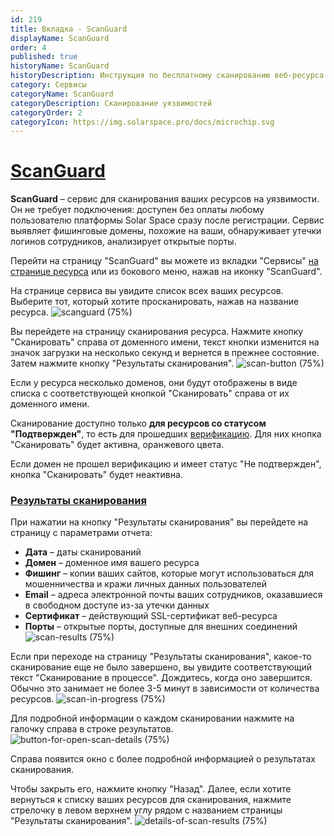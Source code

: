 ```yaml
---
id: 219
title: Вкладка - ScanGuard
displayName: ScanGuard
order: 4
published: true
historyName: ScanGuard
historyDescription: Инструкция по бесплатному сканированию веб-ресурса для выявления фишинговых доменов, открытых портов и утечек логинов
category: Сервисы
categoryName: ScanGuard
categoryDescription: Сканирование уязвимостей
categoryOrder: 2
categoryIcon: https://img.solarspace.pro/docs/microchip.svg
---
```


# [ScanGuard](scanguard)

**ScanGuard** – сервис для сканирования ваших ресурсов на уязвимости. Он не требует подключения: доступен без оплаты любому пользователю платформы Solar Space сразу после регистрации. Сервис выявляет фишинговые домены, похожие на ваши, обнаруживает утечки логинов сотрудников, анализирует открытые порты.  

Перейти на страницу "ScanGuard" вы можете из вкладки "Сервисы" [на странице ресурса]([248]) или из бокового меню, нажав на иконку "ScanGuard".  

На странице сервиса вы увидите список всех ваших ресурсов. Выберите тот, который хотите просканировать, нажав на название ресурса.
![scanguard (75%)](https://img.solarspace.pro/docs/field-scanguard.jpg "ScanGuard")

Вы перейдете на страницу сканирования ресурса. Нажмите кнопку "Сканировать" справа от доменного имени, текст кнопки изменится на значок загрузки на несколько секунд и вернется в прежнее состояние. Затем нажмите кнопку "Результаты сканирования".
![scan-button (75%)](https://img.solarspace.pro/docs/field2-button-scanguard.jpg "кнопка Сканировать")

Если у ресурса несколько доменов, они будут отображены в виде списка с соответствующей кнопкой "Сканировать" справа от их доменного имени.

Сканирование доступно только **для ресурсов со статусом "Подтвержден"**, то есть для прошедших [верификацию]([206]). Для них кнопка "Сканировать" будет активна, оранжевого цвета.

Если домен не прошел верификацию и имеет статус "Не подтвержден", кнопка "Сканировать" будет неактивна.

### [Результаты сканирования](scan-results)

При нажатии на кнопку "Результаты сканирования" вы перейдете на страницу с параметрами отчета:
- **Дата** – даты сканирований <br/>  
- **Домен** – доменное имя вашего ресурса <br/>  
- **Фишинг** – копии ваших сайтов, которые могут использоваться для мошенничества и кражи личных данных пользователей <br/>  
- **Email** –  адреса электронной почты ваших сотрудников, оказавшиеся в свободном доступе из-за утечки данных <br/>  
- **Сертификат** – действующий SSL-сертификат веб-ресурса <br/>  
- **Порты** – открытые порты, доступные для внешних соединений  
![scan-results (75%)](https://img.solarspace.pro/docs/scan-results-scanguard.jpg "результаты сканирования")

Если при переходе на страницу "Результаты сканирования", какое-то сканирование еще не было завершено, вы увидите соответствующий текст "Сканирование в процессе". Дождитесь, когда оно завершится. Обычно это занимает не более 3-5 минут в зависимости от количества ресурсов.
![scan-in-progress (75%)](https://img.solarspace.pro/docs/scan-in-process-scanguard.jpg "Сканирование в процессе")

Для подробной информации о каждом сканировании нажмите на галочку справа в строке результатов.
![button-for-open-scan-details (75%)](https://img.solarspace.pro/docs/button-for-open-details-scan-scanguard.jpg "Подробная информация о результате сканирования")

Справа появится окно с более подробной информацией о результатах сканирования.

Чтобы закрыть его, нажмите кнопку "Назад". Далее, если хотите вернуться к списку ваших ресурсов для сканирования, нажмите стрелочку в левом верхнем углу рядом с названием страницы "Результаты сканирования".
![details-of-scan-results (75%)](https://img.solarspace.pro/docs/details-scan-results-scanguard.jpg "Детальный результат сканирования")